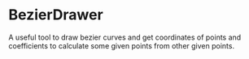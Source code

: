 # BezierDrawer
A useful tool to draw bezier curves and get coordinates of points and coefficients to calculate some given points from other given points.
